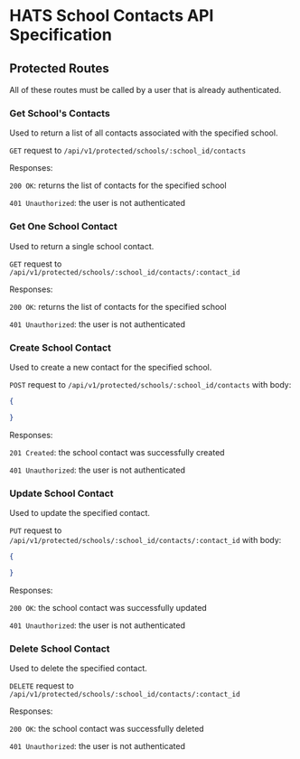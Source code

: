 # HATS School Contacts API Specification

## Protected Routes
All of these routes must be called by a user that is already authenticated.


### Get School's Contacts
Used to return a list of all contacts associated with the specified school.

`GET` request to `/api/v1/protected/schools/:school_id/contacts`

Responses:

`200 OK`: returns the list of contacts for the specified school

`401 Unauthorized`: the user is not authenticated

### Get One School Contact
Used to return a single school contact.

`GET` request to `/api/v1/protected/schools/:school_id/contacts/:contact_id`

Responses:

`200 OK`: returns the list of contacts for the specified school

`401 Unauthorized`: the user is not authenticated


### Create School Contact
Used to create a new contact for the specified school.

`POST` request to `/api/v1/protected/schools/:school_id/contacts` with body:
```json
{

}
```

Responses:

`201 Created`: the school contact was successfully created

`401 Unauthorized`: the user is not authenticated


### Update School Contact
Used to update the specified contact.

`PUT` request to `/api/v1/protected/schools/:school_id/contacts/:contact_id` with body:
```json
{

}
```

Responses:

`200 OK`: the school contact was successfully updated

`401 Unauthorized`: the user is not authenticated

 
### Delete School Contact
Used to delete the specified contact.
 
`DELETE` request to `/api/v1/protected/schools/:school_id/contacts/:contact_id`
 
Responses:
 
`200 OK`: the school contact was successfully deleted
 
`401 Unauthorized`: the user is not authenticated
 